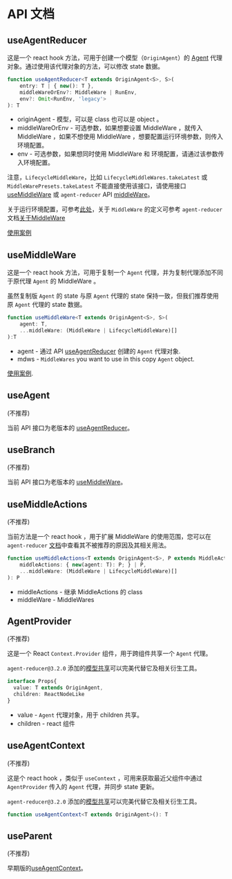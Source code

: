 # API 文档

## useAgentReducer

这是一个 react hook 方法，可用于创建一个模型（`OriginAgent`）的 [Agent](/zh/introduction?id=模型代理-agent) 代理对象。通过使用该代理对象的方法，可以修改 state 数据。

```typescript
function useAgentReducer<T extends OriginAgent<S>, S>(
    entry: T | { new(): T }, 
    middleWareOrEnv?: MiddleWare | RunEnv, 
    env?: Omit<RunEnv, 'legacy'>
): T
```

* originAgent - 模型，可以是 class 也可以是 object 。
* middleWareOrEnv - 可选参数，如果想要设置 MiddleWare ，就传入 MiddleWare ，如果不想使用 MiddleWare ，想要配置运行环境参数，则传入环境配置。
* env - 可选参数，如果想同时使用 MiddleWare 和 环境配置，请通过该参数传入环境配置。

注意，`LifecycleMiddleWare`，比如 `LifecycleMiddleWares.takeLatest` 或 `MiddleWarePresets.takeLatest` 不能直接使用该接口，请使用接口 [useMiddleWare](#useMiddleWare) 或 `agent-reducer` API [middleWare](https://github.com/filefoxper/agent-reducer/blob/master/documents/zh/api/middle_ware.md)。

关于运行环境配置，可参考[此处](/zh/guides?id=关于运行环境配置-runenv)，关于 `MiddleWare` 的定义可参考 `agent-reducer` 文档[关于MiddleWare](https://github.com/filefoxper/agent-reducer/blob/master/documents/zh/guides/about_middle_ware.md)

[使用案例](/zh/tutorial?id=search-page-model)

## useMiddleWare

这是一个 react hook 方法，可用于复制一个 `Agent` 代理，并为复制代理添加不同于原代理 `Agent` 的 MiddleWare 。

虽然复制版 `Agent` 的 state 与原 `Agent` 代理的 state 保持一致，但我们推荐使用原 `Agent` 代理的 state 数据。 


```typescript
function useMiddleWare<T extends OriginAgent<S>, S>(
    agent: T, 
    ...middleWare: (MiddleWare | LifecycleMiddleWare)[]
):T
```

* agent - 通过 API [useAgentReducer](/zh/api?id=useagentreducer) 创建的 `Agent` 代理对象.
* mdws - `MiddleWares` you want to use in this copy `Agent` object.

[使用案例](/zh/tutorial?id=use-middleware).

## useAgent

(不推荐)

当前 API 接口为老版本的 [useAgentReducer](/zh/api?id=useagentreducer)。

## useBranch

(不推荐)

当前 API 接口为老版本的 [useMiddleWare](/zh/api?id=usemiddleware)。

## useMiddleActions

(不推荐)

当前方法是一个 react hook ，用于扩展 MiddleWare 的使用范围，您可以在 `agent-reducer` [文档](https://github.com/filefoxper/agent-reducer/blob/master/documents/en/guides/not_recommend.md)中查看其不被推荐的原因及其相关用法。 

```typescript
function useMiddleActions<T extends OriginAgent<S>, P extends MiddleActions<T, S>, S = any>(
    middleActions: { new(agent: T): P; } | P,
    ...middleWare: (MiddleWare | LifecycleMiddleWare)[]
): P
```

* middleActions - 继承 MiddleActions 的 class
* middleWare - MiddleWares

## AgentProvider

(不推荐)

这是一个 React `Context.Provider` 组件，用于跨组件共享一个 `Agent` 代理。

`agent-reducer@3.2.0` 添加的[模型共享](/zh/guides?id=什么是模型共享)可以完美代替它及相关衍生工具。

```typescript
interface Props{
  value: T extends OriginAgent,
  children: ReactNodeLike
}
```
* value - `Agent` 代理对象，用于 children 共享。
* children - react 组件

## useAgentContext

(不推荐)

这是个 react hook ，类似于 `useContext` ，可用来获取最近父组件中通过 `AgentProvider` 传入的 `Agent` 代理，并同步 state 更新。

`agent-reducer@3.2.0` 添加的[模型共享](/zh/guides?id=什么是模型共享)可以完美代替它及相关衍生工具。

```typescript
function useAgentContext<T extends OriginAgent>(): T
```

## useParent

(不推荐)

早期版的[useAgentContext](/api?id=useagentcontext)。

  